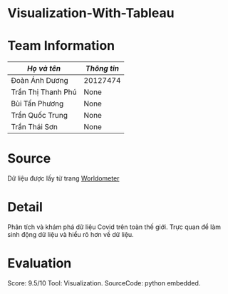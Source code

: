 # Visualization-With-Tableau
# Team Information
|*Họ và tên*|*Thông tin*|
|--------|----------------|
|Đoàn Ánh Dương|20127474|
|Trần Thị Thanh Phú|None|
|Bùi Tấn Phương|None|
|Trần Quốc Trung|None|
|Trần Thái Sơn|None|
# Source
Dữ liệu được lấy từ trang [Worldometer](https://www.worldometers.info/coronavirus/)
# Detail
Phân tích và khám phá dữ liệu Covid trên toàn thế giới.
Trực quan để làm sinh động dữ liệu và hiểu rõ hơn về dữ liệu.
# Evaluation
Score: 9.5/10
Tool: Visualization.
SourceCode: python embedded.
